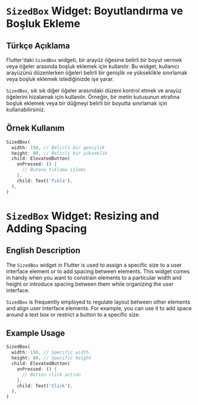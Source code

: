 # `SizedBox` Widget: Boyutlandırma ve Boşluk Ekleme

## Türkçe Açıklama

Flutter'daki `SizedBox` widgeti, bir arayüz öğesine belirli bir boyut vermek veya öğeler arasında boşluk eklemek için kullanılır. Bu widget, kullanıcı arayüzünü düzenlerken öğeleri belirli bir genişlik ve yükseklikle sınırlamak veya boşluk eklemek istediğinizde işe yarar.

`SizedBox`, sık sık diğer öğeler arasındaki düzeni kontrol etmek ve arayüz öğelerini hizalamak için kullanılır. Örneğin, bir metin kutusunun etrafına boşluk eklemek veya bir düğmeyi belirli bir boyutta sınırlamak için kullanabilirsiniz.

## Örnek Kullanım

```dart
SizedBox(
  width: 150, // Belirli bir genişlik
  height: 80, // Belirli bir yükseklik
  child: ElevatedButton(
    onPressed: () {
      // Butona tıklama işlemi
    },
    child: Text('Tıkla'),
  ),
)
````


# `SizedBox` Widget: Resizing and Adding Spacing

## English Description

The `SizedBox` widget in Flutter is used to assign a specific size to a user interface element or to add spacing between elements. This widget comes in handy when you want to constrain elements to a particular width and height or introduce spacing between them while organizing the user interface.

`SizedBox` is frequently employed to regulate layout between other elements and align user interface elements. For example, you can use it to add space around a text box or restrict a button to a specific size.

## Example Usage

```dart
SizedBox(
  width: 150, // Specific width
  height: 80, // Specific height
  child: ElevatedButton(
    onPressed: () {
      // Button click action
    },
    child: Text('Click'),
  ),
)
````
